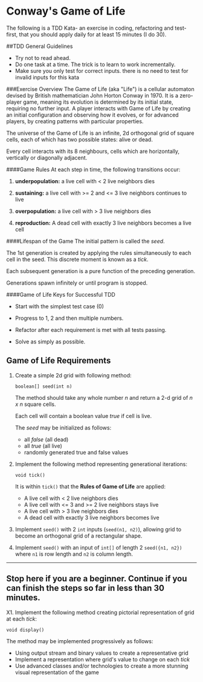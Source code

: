 # Conway's Game of Life

 The following is a TDD Kata- an exercise in coding, refactoring and test-first, that you should apply daily for at least 15 minutes (I do 30).

##TDD General Guidelines 

  * Try not to read ahead.
  * Do one task at a time. The trick is to learn to work incrementally.
  * Make sure you only test for correct inputs. there is no need to test for invalid inputs for this kata

###Exercise Overview
The Game of Life (aka "Life") is a cellular automaton devised by British mathematician John Horton Conway in 1970.
It is a zero-player game, meaning its evolution is determined by its initial state, requiring no further input.  A player interacts with Game of Life
by creating an initial configuration and observing how it evolves, or for advanced players, by creating patterns with particular properties.

The universe of the Game of Life is an infinite, 2d orthogonal grid of square cells, each of which has two possible states: alive or dead.

Every cell interacts with its 8 neighbours, cells which are horizontally, vertically or diagonally adjacent.

####Game Rules
At each step in time, the following transitions occur:

   1. **underpopulation:** a live cell with < 2 live neighbors dies
   
   2. **sustaining:** a live cell with >= 2 and <= 3 live neighbors continues to live
   
   3. **overpopulation:** a live cell with > 3 live neighbors dies
   
   4. **reproduction:** A dead cell with exactly 3 live neighbors becomes a live cell


####Lifespan of the Game
The initial pattern is called the _seed_.

The 1st generation is created by applying the rules simultaneously to each cell in the seed.  This discrete moment is known as a _tick_.

Each subsequent generation is a pure function of the preceding generation.

Generations spawn infinitely or until program is stopped. 

####Game of Life Keys for Successful TDD

* Start with the simplest test case (0)

* Progress to 1, 2 and then multiple numbers.
       
* Refactor after each requirement is met with all tests passing.

* Solve as simply as possible.

## Game of Life Requirements
1. Create a simple 2d grid with following method:
    
    ```boolean[] seed(int n)```
     
    The method should take any whole number _n_ and return a 2-d grid of _n x n_ square cells.
    
    Each cell will contain a boolean value _true_ if cell is live. 
    
    The _seed_ may be initialized as follows:
    
    * all _false_ (all dead)
    * all _true_ (all live)
    * randomly generated true and false values
               
2. Implement the following method representing generational iterations:

    ```void tick()```
    
    It is within ```tick()``` that the **Rules of Game of Life** are applied:
        
    * A live cell with < 2 live neighbors dies
    * A live cell with <= 3 and >= 2 live neighbors stays live
    * A live cell with > 3 live neighbors dies
    * A dead cell with exactly 3 live neighbors becomes live

3. Implement ```seed()``` with 2 ```int``` inputs (```seed(n1, n2)```), allowing grid to become an orthogonal grid of a rectangular shape.

4. Implement ```seed()``` with an input of ```int[]``` of length 2 ```seed({n1, n2})``` where ```n1``` is row length and ```n2``` is column length.

 ---
Stop here if you are a beginner. Continue if you can finish the steps so far in less than 30 minutes.
 ---
X1. Implement the following method creating pictorial representation of grid at each _tick_:
 
 ```void display()```
 
 The method may be implemented progressively as follows:
 
 * Using output stream and binary values to create a representative grid
 * Implement a representation where grid's value to change on each _tick_
 * Use advanced classes and/or technologies to create a more stunning visual representation of the game

 